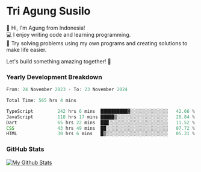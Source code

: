# Tri Agung Susilo

👋 Hi, I'm Agung from Indonesia!<br>
💻 I enjoy writing code and learning programming.<br>
🧠 Try solving problems using my own programs and creating solutions to make life easier.

Let's build something amazing together! 🚀

### Yearly Development Breakdown

<!--START_SECTION:waka-->

```TypeScript JavaScript PHP
From: 24 November 2023 - To: 23 November 2024

Total Time: 565 hrs 4 mins

TypeScript         242 hrs 6 mins  ██████████▓░░░░░░░░░░░░░░   42.66 %
JavaScript         118 hrs 17 mins █████▒░░░░░░░░░░░░░░░░░░░   20.84 %
Dart               65 hrs 22 mins  ███░░░░░░░░░░░░░░░░░░░░░░   11.52 %
CSS                43 hrs 49 mins  ██░░░░░░░░░░░░░░░░░░░░░░░   07.72 %
HTML               30 hrs 6 mins   █▒░░░░░░░░░░░░░░░░░░░░░░░   05.31 %
```

<!--END_SECTION:waka-->

### GitHub Stats

[![My Github Stats](https://github-readme-stats.vercel.app/api?username=triagung128&show_icons=true&hide=contribs,issues&count_private=true&theme=tokyonight)](https://github.com/triagung128)

<!-- [![Top Langs](https://github-readme-stats.vercel.app/api/top-langs/?username=triagung128&layout=compact)](https://github.com/triagung128) -->
